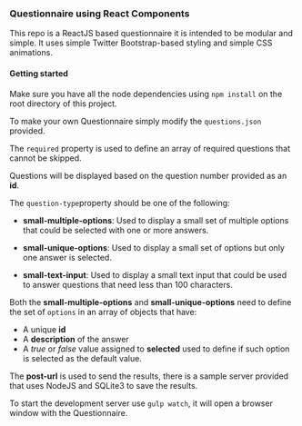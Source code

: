 
### Questionnaire using React Components

This repo is a ReactJS based questionnaire it is intended to be modular and simple.
It uses simple Twitter Bootstrap-based styling and simple CSS animations.

#### Getting started

Make sure you have all the node dependencies using `npm install` on the root directory of this project.

To make your own Questionnaire simply modify the `questions.json` provided.

The `required` property is used to define an array of required questions that cannot be skipped.

Questions will be displayed based on the question number provided as an **id**.

The `question-type`property should be one of the following:

- **small-multiple-options**: Used to display a small set of multiple options that could be selected with one or more answers.

- **small-unique-options**: Used to display a small set of options but only one answer is selected.

- **small-text-input**: Used to display a small text input that could be used to answer questions that need less than 100 characters.

Both the **small-multiple-options** and **small-unique-options** need to define the set of `options` in an array of objects that have:

- A unique **id**
- A **description** of the answer
- A *true* or *false* value assigned to **selected** used to define if such option is selected as the default value.

The **post-url** is used to send the results, there is a sample server provided that uses NodeJS and SQLite3 to save the results.

To start the development server use `gulp watch`, it will open a browser window with the Questionnaire.
